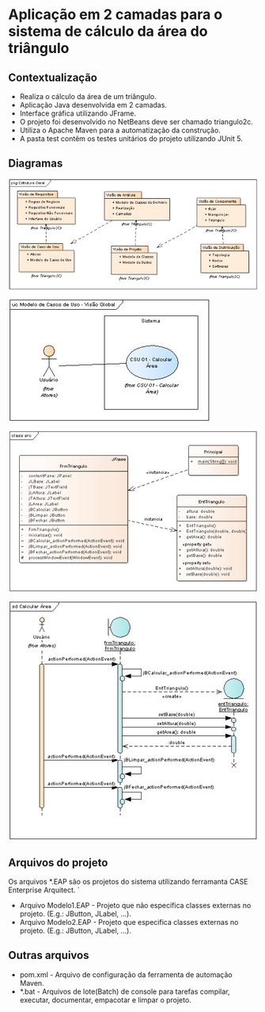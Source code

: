 # Aplicação em 2 camadas para o sistema de cálculo da área do triângulo

## Contextualização

- Realiza o cálculo da área de um triângulo.<br>
- Aplicação Java desenvolvida em 2 camadas.<br>
- Interface gráfica utilizando JFrame.<br>
- O projeto foi desenvolvido no NetBeans deve ser chamado triangulo2c.<br>
- Utiliza o Apache Maven para a automatização da construção.<br>
- A pasta test contêm os testes unitários do projeto utilizando JUnit 5.<br>

## Diagramas

![Estrutura geral do projeto](estruturageral.png)

![Diagrama de caso de uso](diagramacasodeuso.png)

![Diagrama de classe](diagramadeclasse.png)

![Diagrama de sequência](diagramasequencia.png)

## Arquivos do projeto

Os arquivos *.EAP são os projetos do sistema utilizando ferramanta CASE Enterprise Arquitect.
`
- Arquivo Modelo1.EAP - Projeto que não especifica classes externas no projeto. (E.g.: JButton, JLabel, ...).
- Arquivo Modelo2.EAP - Projeto que especifica classes externas no projeto. (E.g.: JButton, JLabel, ...).

## Outras arquivos
- pom.xml - Arquivo de configuração da ferramenta de automação Maven.
- *.bat - Arquivos de lote(Batch) de console para tarefas compilar, executar, documentar, empacotar e limpar o projeto.
